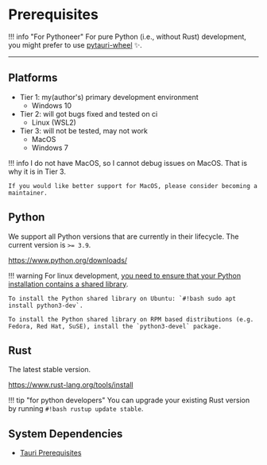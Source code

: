 # Prerequisites

!!! info "For Pythoneer"
    For pure Python (i.e., without Rust) development, you might prefer to use [pytauri-wheel](../pytauri-wheel/index.md) ✨.

---

## Platforms

- Tier 1: my(author's) primary development environment
    - Windows 10
- Tier 2: will got bugs fixed and tested on ci
    - Linux (WSL2)
- Tier 3: will not be tested, may not work
    - MacOS
    - Windows 7

!!! info
    I do not have MacOS, so I cannot debug issues on MacOS. That is why it is in Tier 3.

    If you would like better support for MacOS, please consider becoming a maintainer.

## Python

We support all Python versions that are currently in their lifecycle. The current version is `>= 3.9`.

<https://www.python.org/downloads/>

!!! warning
    For linux development, [you need to ensure that your Python installation contains a shared library](https://pyo3.rs/v0.23.3/index.html#using-python-from-rust).

    To install the Python shared library on Ubuntu: `#!bash sudo apt install python3-dev`.

    To install the Python shared library on RPM based distributions (e.g. Fedora, Red Hat, SuSE), install the `python3-devel` package.

## Rust

The latest stable version.

<https://www.rust-lang.org/tools/install>

!!! tip "for python developers"
    You can upgrade your existing Rust version by running `#!bash rustup update stable`.

## System Dependencies

- [Tauri Prerequisites](https://tauri.app/start/prerequisites/#system-dependencies)
